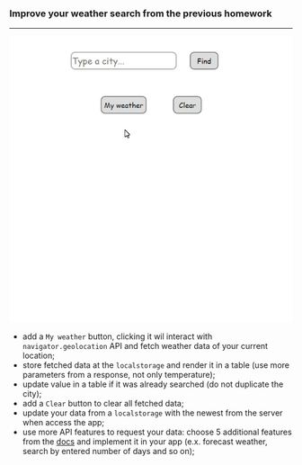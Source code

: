 ### Improve your weather search from the previous homework
---
![Weather App](./homework.gif)
- add a `My weather` button, clicking it wil interact with `navigator.geolocation` API and fetch weather data of your current location;
- store fetched data at the `localstorage` and render it in a table (use more parameters from a response, not only temperature);
- update value in a table if it was already searched (do not duplicate the city);
- add a `Clear` button to clear all fetched data;
- update your data from a `localstorage` with the newest from the server when access the app;
- use more API features to request your data: choose 5 additional features from the [docs](https://www.apixu.com/doc) and implement it in your app (e.x. forecast weather, search by entered number of days and so on);